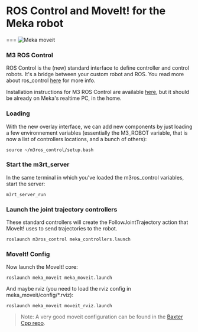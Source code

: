 # ROS Control and MoveIt! for the Meka robot
===
![Meka moveit](http://googledrive.com/host/0B6zWJ1Gzg1UTVkgtMWJaX1NCdVE/meka_moveit_small.png)

### M3 ROS Control
ROS Control is the (new) standard interface to define controller and control robots. It's a bridge between your custom robot and ROS. You read more about ros_control [here](http://wiki.ros.org/ros_control) for more info.

Installation instructions for M3 ROS Control are available [here](https://github.com/ahoarau/m3ros_control), but it should be already on Meka's realtime PC, in the home.

### Loading
With the new overlay interface, we can add new components by just loading a few environnement variables (essentially the M3_ROBOT variable, that is now a list of controllers locations, and a bunch of others):
```
source ~/m3ros_control/setup.bash
```
### Start the m3rt_server
In the same terminal in which you've loaded the m3ros_control variables, start the server: 
```
m3rt_server_run
```
### Launch the joint trajectory controllers
These standard controllers will create the FollowJointTrajectory action that MoveIt! uses to send trajectories to the robot.
```
roslaunch m3ros_control meka_controllers.launch
```
### MoveIt! Config
Now launch the MoveIt! core:
```
roslaunch meka_moveit meka_moveit.launch
```
And maybe rviz (you need to load the rviz config in meka_moveit/config/*.rviz):
```
roslaunch meka_moveit moveit_rviz.launch
```


> Note: A very good moveit configuration can be found in the [Baxter Cpp repo](https://github.com/davetcoleman/baxter_cpp/).
